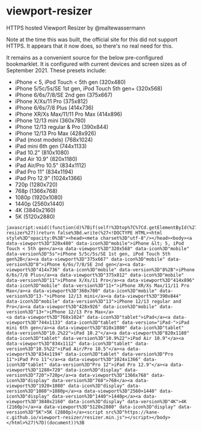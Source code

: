 # viewport-resizer
HTTPS hosted Viewport Resizer by @maltewassermann

Note at the time this was built, the official site for this did not support HTTPS. It appears that it now does, so there's no real need for this.

It remains as a convenient source for the below pre-configured bookmarklet. It is configured with current devices and screen sizes as of September 2021. These presets include:

* iPhone < 5, iPod Touch < 5th gen (320x480)
* iPhone 5/5c/5s/SE 1st gen, iPod Touch 5th gen+ (320x568)
* iPhone 6/6s/7/8/SE 2nd gen (375x667)
* iPhone X/Xs/11 Pro (375x812)
* iPhone 6/6s/7/8 Plus (414x736)
* iPhone XR/Xs Max/11/11 Pro Max (414x896)
* iPhone 12/13 mini (360x780)
* iPhone 12/13 regular & Pro (390x844)
* iPhone 12/13 Pro Max (428x926)
* iPad (most models) (768x1024)
* iPad mini 6th gen (744x1133)
* iPad 10.2" (810x1080)
* iPad Air 10.9" (820x1180)
* iPad Air/Pro 10.5" (834x1112)
* iPad Pro 11" (834x1194)
* iPad Pro 12.9" (1024x1366)
* 720p (1280x720)
* 768p (1366x768)
* 1080p (1920x1080)
* 1440p (2560x1440)
* 4K (3840x2160)
* 5K (5120x2880)

```
javascript:void((function(d)%7Bif(self!%3Dtop%7C%7Cd.getElementById(%27toolbar%27)%26%26d.getElementById(%27toolbar%27).getAttribute(%27data-resizer%27))return false%3Bd.write(%27<!DOCTYPE HTML><html style%3D"opacity:0%3B"><head><meta charset%3D"utf-8"/></head><body><a data-viewport%3D"320x480" data-icon%3D"mobile">iPhone &lt; 5, iPod Touch < 5th gen</a><a data-viewport%3D"320x568" data-icon%3D"mobile" data-version%3D"5s">iPhone 5/5c/5s/SE 1st gen, iPod Touch 5th gen%2B</a><a data-viewport%3D"375x667" data-icon%3D"mobile" data-version%3D"8">iPhone 6/6s/7/8/SE 2nd gen</a><a data-viewport%3D"414x736" data-icon%3D"mobile" data-version%3D"8%2B">iPhone 6/6s/7/8 Plus</a><a data-viewport%3D"375x812" data-icon%3D"mobile" data-version%3D"11">iPhone X/Xs/11 Pro</a><a data-viewport%3D"414x896" data-icon%3D"mobile" data-version%3D"11+">iPhone XR/Xs Max/11/11 Pro Max</a><a data-viewport%3D"360x780" data-icon%3D"mobile" data-version%3D"13-">iPhone 12/13 mini</a><a data-viewport%3D"390x844" data-icon%3D"mobile" data-version%3D"13">iPhone 12/13 regular and Pro</a><a data-viewport%3D"428x926" data-icon%3D"mobile" data-version%3D"13+">iPhone 12/13 Pro Max</a>
<a data-viewport%3D"768x1024" data-icon%3D"tablet">iPad</a><a data-viewport%3D"744x1133" data-icon%3D"tablet" data-version="iPad-">iPad mini 6th gen</a><a data-viewport%3D"810x1080" data-icon%3D"tablet" data-version%3D"10.2%22">iPad 10.2"</a><a data-viewport%3D"820x1180" data-icon%3D"tablet" data-version%3D"10.9%22">iPad Air 10.9"</a><a data-viewport%3D"834x1112" data-icon%3D"tablet" data-version%3D"10.5%22">iPad Air/Pro 10.5"</a><a data-viewport%3D"834x1194" data-icon%3D"tablet" data-version%3D"Pro 11">iPad Pro 11"</a><a data-viewport%3D"1024x1366" data-icon%3D"tablet" data-version%3D"Pro 12">iPad Pro 12.9"</a><a data-viewport%3D"1280×720" data-icon%3D"display" data-version%3D"720">720p</a><a data-viewport%3D"1366x768" data-icon%3D"display" data-version%3D"768">768</a><a data-viewport%3D"1920×1080" data-icon%3D"display" data-version%3D"1080">1080p</a><a data-viewport%3D"2560×1440" data-icon%3D"display" data-version%3D"1440">1440p</a><a data-viewport%3D"3840x2160" data-icon%3D"display" data-version%3D"4K">4K (2160p)</a><a data-viewport%3D"5120x2880" data-icon%3D"display" data-version%3D"5K">5K (2880p)</a><script src%3D"https://kane-c.github.io/viewport-resizer/resizer.min.js"></script></body></html>%27)%7D)(document))%3B
```
